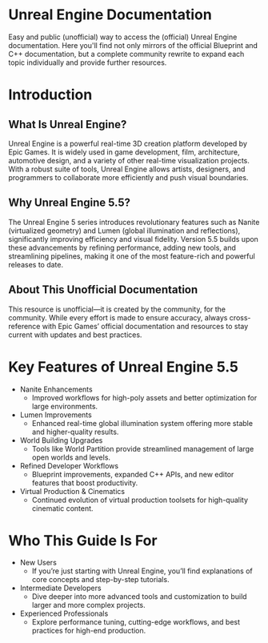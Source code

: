 # Unreal Engine Documentation
Easy and public (unofficial) way to access the (official) Unreal Engine documentation. Here you'll find not only mirrors of the official Blueprint and C++ documentation, but a complete community rewrite to expand each topic individually and provide further resources.

# Introduction
## What Is Unreal Engine?
Unreal Engine is a powerful real-time 3D creation platform developed by Epic Games. It is widely used in game development, film, architecture, automotive design, and a variety of other real-time visualization projects. With a robust suite of tools, Unreal Engine allows artists, designers, and programmers to collaborate more efficiently and push visual boundaries.

## Why Unreal Engine 5.5?
The Unreal Engine 5 series introduces revolutionary features such as Nanite (virtualized geometry) and Lumen (global illumination and reflections), significantly improving efficiency and visual fidelity. Version 5.5 builds upon these advancements by refining performance, adding new tools, and streamlining pipelines, making it one of the most feature-rich and powerful releases to date.

## About This Unofficial Documentation
This resource is unofficial—it is created by the community, for the community. While every effort is made to ensure accuracy, always cross-reference with Epic Games’ official documentation and resources to stay current with updates and best practices.

# Key Features of Unreal Engine 5.5
- Nanite Enhancements
  - Improved workflows for high-poly assets and better optimization for large environments.
- Lumen Improvements
  - Enhanced real-time global illumination system offering more stable and higher-quality results.
- World Building Upgrades
  - Tools like World Partition provide streamlined management of large open worlds and levels.
- Refined Developer Workflows
  - Blueprint improvements, expanded C++ APIs, and new editor features that boost productivity.
- Virtual Production & Cinematics
  - Continued evolution of virtual production toolsets for high-quality cinematic content.

# Who This Guide Is For
- New Users
  - If you’re just starting with Unreal Engine, you’ll find explanations of core concepts and step-by-step tutorials.
- Intermediate Developers
  - Dive deeper into more advanced tools and customization to build larger and more complex projects.
- Experienced Professionals
  - Explore performance tuning, cutting-edge workflows, and best practices for high-end production.
